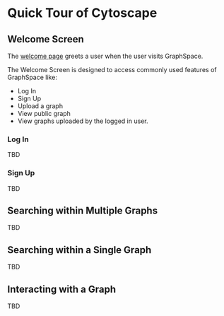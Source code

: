 # Quick Tour of Cytoscape

## Welcome Screen

The [welcome page](http://graphspace.org) greets a user when the user visits GraphSpace.

<!--TODO: Add screenshot of welcome screen here!-->

The Welcome Screen is designed to access commonly used features of GraphSpace like:

- Log In
- Sign Up
- Upload a graph
- View public graph
- View graphs uploaded by the logged in user.

### Log In

TBD

### Sign Up

TBD

## Searching within Multiple Graphs

TBD

## Searching within a Single Graph

TBD

## Interacting with a Graph

TBD
